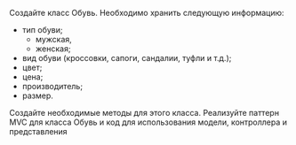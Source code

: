 Создайте класс Обувь. Необходимо хранить следующую информацию:

- тип обуви;
  - мужская,
  - женская;
- вид обуви (кроссовки, сапоги, сандалии, туфли и т.д.);
- цвет;
- цена;
- производитель;
- размер.

Создайте необходимые методы для этого класса. Реализуйте паттерн MVC для класса Обувь и код для использования модели, контроллера и представления
